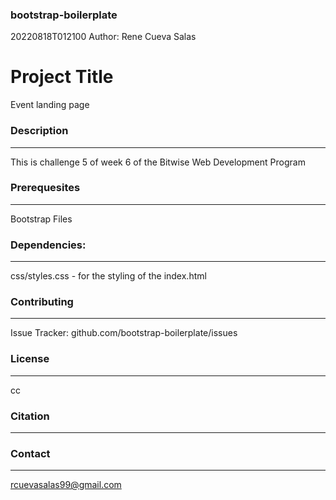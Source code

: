 ### bootstrap-boilerplate

20220818T012100
Author: Rene Cueva Salas

# Project Title
Event landing page

### Description
---
This is challenge 5 of week 6 of the Bitwise Web Development Program

### Prerequesites
---
Bootstrap Files

### Dependencies:
---
css/styles.css - for the styling of the index.html

### Contributing
---
Issue Tracker: github.com/bootstrap-boilerplate/issues

### License
---
cc

### Citation
---

### Contact
---
rcuevasalas99@gmail.com
